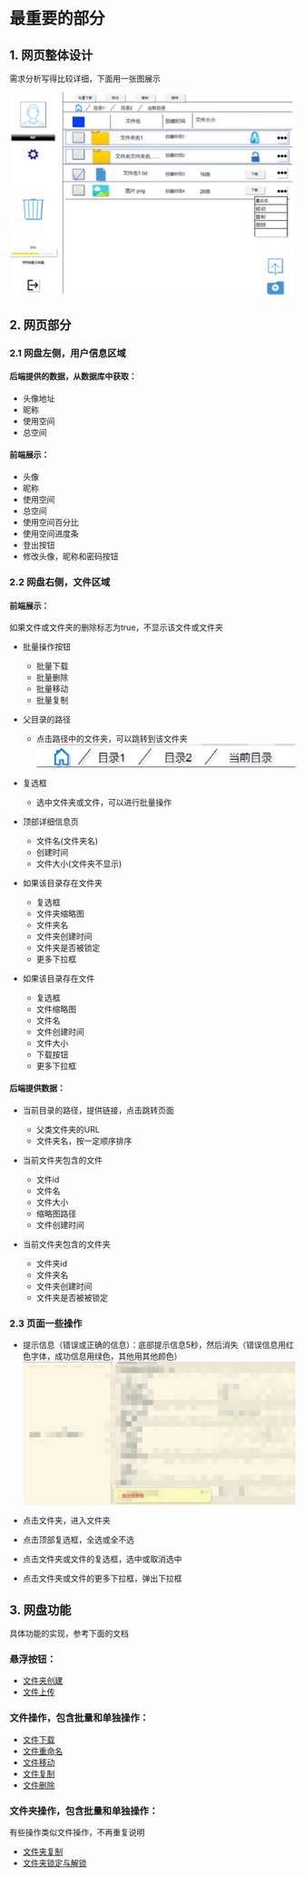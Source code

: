 # 最重要的部分

## 1. 网页整体设计

需求分析写得比较详细，下面用一张图展示

![网盘页面](网盘页面.png)

## 2. 网页部分

### 2.1 网盘左侧，用户信息区域

#### 后端提供的数据，从数据库中获取：
- 头像地址
- 昵称
- 使用空间
- 总空间

#### 前端展示：
- 头像
- 昵称
- 使用空间
- 总空间
- 使用空间百分比
- 使用空间进度条
- 登出按钮
- 修改头像，昵称和密码按钮

### 2.2 网盘右侧，文件区域

#### 前端展示：
如果文件或文件夹的删除标志为true，不显示该文件或文件夹

- 批量操作按钮
    - 批量下载
    - 批量删除
    - 批量移动
    - 批量复制

- 父目录的路径
    - 点击路径中的文件夹，可以跳转到该文件夹
![alt text](image.png)

- 复选框
    - 选中文件夹或文件，可以进行批量操作

- 顶部详细信息页
    - 文件名(文件夹名)
    - 创建时间
    - 文件大小(文件夹不显示)

- 如果该目录存在文件夹
    - 复选框
    - 文件夹缩略图
    - 文件夹名
    - 文件夹创建时间
    - 文件夹是否被锁定
    - 更多下拉框

- 如果该目录存在文件
    - 复选框
    - 文件缩略图
    - 文件名
    - 文件创建时间
    - 文件大小
    - 下载按钮
    - 更多下拉框

#### 后端提供数据：

- 当前目录的路径，提供链接，点击跳转页面
    - 父类文件夹的URL
    - 文件夹名，按一定顺序排序

- 当前文件夹包含的文件
    - 文件id
    - 文件名
    - 文件大小
    - 缩略图路径
    - 文件创建时间

- 当前文件夹包含的文件夹
    - 文件夹id
    - 文件夹名
    - 文件夹创建时间
    - 文件夹是否被被锁定


### 2.3 页面一些操作

- 提示信息（错误或正确的信息）：底部提示信息5秒，然后消失（错误信息用红色字体，成功信息用绿色，其他用其他颜色）
![alt text](image-1.png)

- 点击文件夹，进入文件夹

- 点击顶部复选框，全选或全不选

- 点击文件夹或文件的复选框，选中或取消选中

- 点击文件夹或文件的更多下拉框，弹出下拉框


## 3. 网盘功能
具体功能的实现，参考下面的文档
### 悬浮按钮：
- [文件夹创建](文件夹创建.md)
- [文件上传](文件上传.md)

### 文件操作，包含批量和单独操作：

- [文件下载](文件下载.md)
- [文件重命名](文件重命名.md)
- [文件移动](文件移动.md)
- [文件复制](文件复制.md)
- [文件删除](文件删除.md)


### 文件夹操作，包含批量和单独操作：

有些操作类似文件操作，不再重复说明
- [文件夹复制](文件夹复制.md)
- [文件夹锁定与解锁](文件夹锁定与解锁.md)
